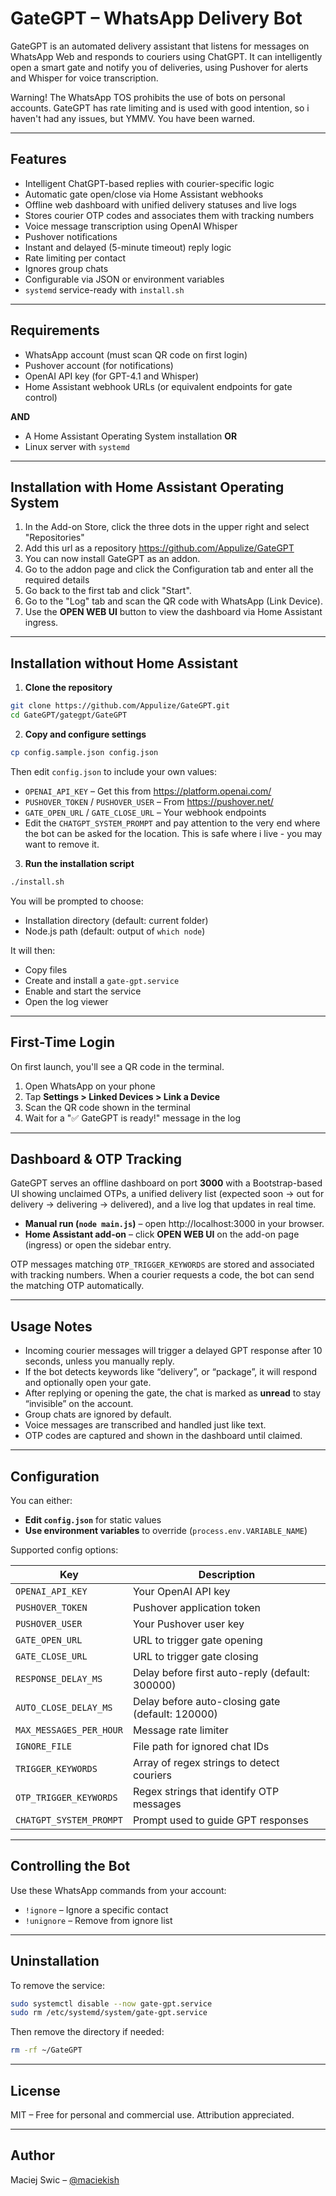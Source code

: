 # GateGPT – WhatsApp Delivery Bot

GateGPT is an automated delivery assistant that listens for messages on WhatsApp Web and responds to couriers using ChatGPT. It can intelligently open a smart gate and notify you of deliveries, using Pushover for alerts and Whisper for voice transcription.

Warning! The WhatsApp TOS prohibits the use of bots on personal accounts. GateGPT has rate limiting and is used with good intention, so i haven't had any issues, but YMMV. You have been warned.

---

## Features

- Intelligent ChatGPT-based replies with courier-specific logic
- Automatic gate open/close via Home Assistant webhooks
- Offline web dashboard with unified delivery statuses and live logs
- Stores courier OTP codes and associates them with tracking numbers
- Voice message transcription using OpenAI Whisper
- Pushover notifications
- Instant and delayed (5-minute timeout) reply logic
- Rate limiting per contact
- Ignores group chats
- Configurable via JSON or environment variables
- `systemd` service-ready with `install.sh`

---

## Requirements

- WhatsApp account (must scan QR code on first login)
- Pushover account (for notifications)
- OpenAI API key (for GPT-4.1 and Whisper)
- Home Assistant webhook URLs (or equivalent endpoints for gate control)

**AND**

- A Home Assistant Operating System installation
**OR**
- Linux server with `systemd`

---

## Installation with Home Assistant Operating System

1. In the Add-on Store, click the three dots in the upper right and select "Repositories"
2. Add this url as a repository https://github.com/Appulize/GateGPT
3. You can now install GateGPT as an addon.
4. Go to the addon page and click the Configuration tab and enter all the required details
5. Go back to the first tab and click "Start".
6. Go to the "Log" tab and scan the QR code with WhatsApp (Link Device).
7. Use the **OPEN WEB UI** button to view the dashboard via Home Assistant ingress.

---

## Installation without Home Assistant

1. **Clone the repository**

```bash
git clone https://github.com/Appulize/GateGPT.git
cd GateGPT/gategpt/GateGPT
```

2. **Copy and configure settings**

```bash
cp config.sample.json config.json
```

Then edit `config.json` to include your own values:

- `OPENAI_API_KEY` – Get this from https://platform.openai.com/
- `PUSHOVER_TOKEN` / `PUSHOVER_USER` – From https://pushover.net/
- `GATE_OPEN_URL` / `GATE_CLOSE_URL` – Your webhook endpoints
- Edit the `CHATGPT_SYSTEM_PROMPT` and pay attention to the very end where the bot can be asked for the location. This is safe where i live - you may want to remove it.

3. **Run the installation script**

```bash
./install.sh
```

You will be prompted to choose:
- Installation directory (default: current folder)
- Node.js path (default: output of `which node`)

It will then:
- Copy files
- Create and install a `gate-gpt.service`
- Enable and start the service
- Open the log viewer

---

## First-Time Login

On first launch, you'll see a QR code in the terminal.

1. Open WhatsApp on your phone
2. Tap **Settings > Linked Devices > Link a Device**
3. Scan the QR code shown in the terminal
4. Wait for a "✅ GateGPT is ready!" message in the log

---

## Dashboard & OTP Tracking

GateGPT serves an offline dashboard on port **3000** with a Bootstrap-based UI showing unclaimed OTPs, a unified delivery list (expected soon → out for delivery → delivering → delivered), and a live log that updates in real time.

- **Manual run (`node main.js`)** – open http://localhost:3000 in your browser.
- **Home Assistant add-on** – click **OPEN WEB UI** on the add-on page (ingress) or open the sidebar entry.

OTP messages matching `OTP_TRIGGER_KEYWORDS` are stored and associated with tracking numbers. When a courier requests a code, the bot can send the matching OTP automatically.

---

## Usage Notes

- Incoming courier messages will trigger a delayed GPT response after 10 seconds, unless you manually reply.
- If the bot detects keywords like “delivery”, or “package”, it will respond and optionally open your gate.
- After replying or opening the gate, the chat is marked as **unread** to stay “invisible” on the account.
- Group chats are ignored by default.
- Voice messages are transcribed and handled just like text.
- OTP codes are captured and shown in the dashboard until claimed.

---

## Configuration

You can either:

- **Edit `config.json`** for static values
- **Use environment variables** to override (`process.env.VARIABLE_NAME`)

Supported config options:

| Key                    | Description                                      |
|------------------------|--------------------------------------------------|
| `OPENAI_API_KEY`       | Your OpenAI API key                              |
| `PUSHOVER_TOKEN`       | Pushover application token                       |
| `PUSHOVER_USER`        | Your Pushover user key                           |
| `GATE_OPEN_URL`        | URL to trigger gate opening                      |
| `GATE_CLOSE_URL`       | URL to trigger gate closing                      |
| `RESPONSE_DELAY_MS`    | Delay before first auto-reply (default: 300000)  |
| `AUTO_CLOSE_DELAY_MS`  | Delay before auto-closing gate (default: 120000) |
| `MAX_MESSAGES_PER_HOUR`| Message rate limiter                             |
| `IGNORE_FILE`          | File path for ignored chat IDs                   |
| `TRIGGER_KEYWORDS`     | Array of regex strings to detect couriers        |
| `OTP_TRIGGER_KEYWORDS` | Regex strings that identify OTP messages         |
| `CHATGPT_SYSTEM_PROMPT`| Prompt used to guide GPT responses               |

---

## Controlling the Bot

Use these WhatsApp commands from your account:

- `!ignore` – Ignore a specific contact
- `!unignore` – Remove from ignore list

---

## Uninstallation

To remove the service:

```bash
sudo systemctl disable --now gate-gpt.service
sudo rm /etc/systemd/system/gate-gpt.service
```

Then remove the directory if needed:

```bash
rm -rf ~/GateGPT
```

---

## License

MIT – Free for personal and commercial use. Attribution appreciated.

---

## Author

Maciej Swic – [@maciekish](https://github.com/maciekish)

